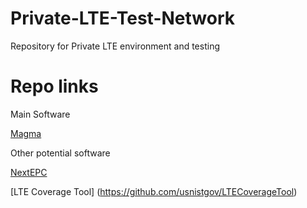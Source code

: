 # Private-LTE-Test-Network
Repository for Private LTE environment and testing

# Repo links

Main Software

[Magma](https://facebookincubator.github.io/magma/docs/basics/introduction)



Other potential software

[NextEPC](https://github.com/nextepc/nextepc)

[LTE Coverage Tool] (https://github.com/usnistgov/LTECoverageTool)

